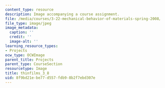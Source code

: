 ```yaml
---
content_type: resource
description: Image accompanying a course assignment.
file: /media/courses/3-22-mechanical-behavior-of-materials-spring-2008/8f9bd21ebe77d557fdb98b2f7ebd307e_thinfilms_3_8.jpg
file_type: image/jpeg
image_metadata:
  caption: ''
  credit: ''
  image-alt: ''
learning_resource_types:
- Projects
ocw_type: OCWImage
parent_title: Projects
parent_type: CourseSection
resourcetype: Image
title: thinfilms_3_8
uid: 8f9bd21e-be77-d557-fdb9-8b2f7ebd307e
---
```

